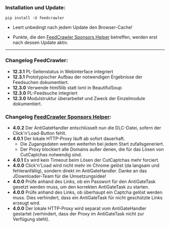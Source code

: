 ### Installation und Update:

`pip install -U feedcrawler`

- Leert unbedingt nach jedem Update den Browser-Cache!

- Punkte, die den [FeedCrawler Sponsors Helper](https://github.com/rix1337/RSScrawler/wiki/5.-FeedCrawler-Sponsors-Helper)  betreffen, werden erst nach dessen Update aktiv.

---

### Changelog FeedCrawler:

- **12.3.1** PL-Seitenstatus in Webinterface integriert
- **12.3.1** Prototypischer Aufbau der notwendigen Ergebnisse der Feedsuchen dokumentiert.
- **12.3.0** Verwende html5lib statt lxml in BeautifulSoup
- **12.3.0** PL-Feedsuche integriert
- **12.3.0** Modulstruktur überarbeitet und Zweck der Einzelmodule dokumentiert.


### Changelog [FeedCrawler Sponsors Helper](https://github.com/rix1337/FeedCrawler/wiki/5.-FeedCrawler-Sponsors-Helper):

- **4.0.2** Der AntiGateHandler entschlüsselt nun die DLC-Datei, sofern der Click'n'Load-Button fehlt.
- **4.0.1** Der lokale HTTP-Proxy läuft ab sofort dauerhaft.
  - Die Zugangsdaten werden weiterhin bei jedem Start zufallsgeneriert.
  - Der Proxy blockiert alle Domains außer denen, die für das Lösen von CutCaptchas notwendig sind.
- **4.0.1** Es wird kein Timeout beim Lösen der CutCaptchas mehr forciert.
- **4.0.0** Click'n'Load wird nicht mehr im Chrome gelöst (da langsam und fehleranfällig), sondern direkt im AntiGateHandler. Danke an das JDownloader-Team für die Umsetzungsidee!
- **4.0.0** Prüfe anhand des Links, ob ein Passwort für den AntiGateTask gesetzt werden muss, um den korrekten AntiGateTask zu starten.
- **4.0.0** Prüfe anhand des Links, ob überhaupt ein Captcha gelöst werden muss. Dies verhindert, dass ein AntiGateTask für nicht geschützte Links erzeugt wird.
- **4.0.0** Der lokale HTTP-Proxy wird separat vom AntiGateHandler gestartet (verhindert, dass der Proxy im AntiGateTask nicht zur Verfügung steht). 
